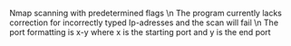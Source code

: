 Nmap scanning with predetermined flags \n
The program currently lacks correction for incorrectly typed Ip-adresses and the scan will fail \n
The port formatting is x-y where x is the starting port and y is the end port

